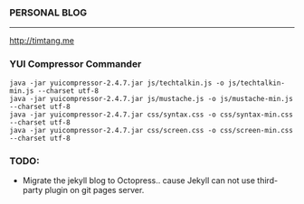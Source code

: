 ### PERSONAL BLOG
---
<http://timtang.me>

### YUI Compressor Commander

    java -jar yuicompressor-2.4.7.jar js/techtalkin.js -o js/techtalkin-min.js --charset utf-8
    java -jar yuicompressor-2.4.7.jar js/mustache.js -o js/mustache-min.js --charset utf-8
    java -jar yuicompressor-2.4.7.jar css/syntax.css -o css/syntax-min.css --charset utf-8
    java -jar yuicompressor-2.4.7.jar css/screen.css -o css/screen-min.css --charset utf-8

### TODO:

- Migrate the jekyll blog to Octopress.. cause Jekyll can not use third-party plugin on git pages server.
